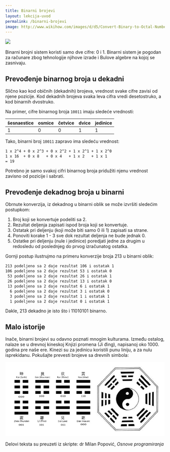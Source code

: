 ```yaml
---
title: Binarni brojevi
layout: lekcija-uvod
permalink: /binarni-brojevi
image: http://www.wikihow.com/images/d/d5/Convert-Binary-to-Octal-Number-Step-11.jpg
---
```


![]({{page.image}})

Binarni brojni sistem koristi samo dve cifre: 0 i 1. Binarni sistem je pogodan za računare zbog tehnologije njihove izrade i Bulove algebre na kojoj se zasnivaju.

## Prevođenje binarnog broja u dekadni

Slično kao kod običnih (dekadnih) brojeva, vrednost svake cifre zavisi od njene pozicije. Kod dekadnih brojeva svaka leva cifra vredi desetostruko, a kod binarnih dvostruko.

Na primer, cifre binarnog broja `10011` imaju sledeće vrednosti:

šesnaestice | osmice | četvice | dvice | jedinice
------------|--------|---------|-------|---------
1 | 0 | 0 | 1 | 1

Tako, binarni broj `10011` zapravo ima sledeću vrednost:

```
1 x 2^4 + 0 x 2^3 + 0 x 2^2 + 1 x 2^1 + 1 x 2^0
1 x 16  + 0 x 8   + 0 x 4   + 1 x 2   + 1 x 1
= 19
```

Potrebno je samo svakoj cifri binarnog broja pridužiti njenu vrednost zavisno od pozicije i sabrati.

## Prevođenje dekadnog broja u binarni

Obrnute konverzija, iz dekadnog u binarni oblik se može izvršiti sledećim postupkom:

1. Broj koji se konvertuje podeliti sa 2.
2. Rezultat deljenja zapisati ispod broja koji se konvertuje.
3. Ostatak pri deljenju (koji može biti samo 0 ili 1) zapisati sa strane.
4. Ponoviti korake 1 - 3 sve dok rezultat deljenja ne bude jednak 0.
5. Ostatke pri deljenju (nule i jedinice) poredjati jedne za drugim u redosledu od poslednjeg do prvog izračunatog ostatka.

Gornji postup ilustrujmo na primeru konverzije broja 213 u binarni oblik:

```
213 podeljeno sa 2 daje rezultat 106 i ostatak 1
106 podeljeno sa 2 daje rezultat 53 i ostatak 0
 53 podeljeno sa 2 daje rezultat 26 i ostatak 1
 26 podeljeno sa 2 daje rezultat 13 i ostatak 0
 13 podeljeno sa 2 daje rezultat 6 i ostatak 1
  6 podeljeno sa 2 daje rezultat 3 i ostatak 0
  3 podeljeno sa 2 daje rezultat 1 i ostatak 1
  1 podeljeno sa 2 daje rezultat 0 i ostatak 1
```

Dakle, 213 dekadno je isto što i 11010101 binarno.

## Malo istorije

Inače, binarni brojevi su odavno poznati mnogim kulturama. Između ostalog, nalaze se u drevnoj kineskoj Knjizi promena (Ji đing), napisanoj oko 1000. godina pre naše ere. Kinezi su za jedinicu koristili punu liniju, a za nulu isprekidanu. Pokušajte prevesti brojeve sa drevnih simbola:

![](/images/koncepti/podaci/i-ching-binary.jpg)

Delovi teksta su preuzeti iz skripte: dr Milan Popović, *Osnove programiranja*
